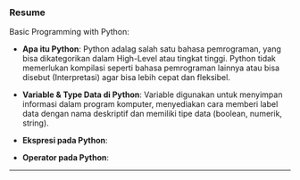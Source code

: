 ### Resume

Basic Programming with Python:

- **Apa itu Python**: Python adalag salah satu bahasa pemrograman, yang bisa dikategorikan dalam High-Level atau tingkat tinggi. Python tidak memerlukan kompilasi seperti bahasa pemrograman lainnya atau bisa disebut (Interpretasi) agar bisa lebih cepat dan fleksibel.
- **Variable & Type Data di Python**: Variable digunakan untuk menyimpan informasi dalam program komputer, menyediakan cara memberi label data dengan nama deskriptif dan memiliki tipe data (boolean, numerik, string).

- **Ekspresi pada Python**:
- **Operator pada Python**:

---